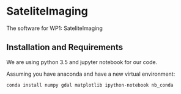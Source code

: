 # SateliteImaging
The software for WP1: SateliteImaging

## Installation and Requirements
We are using python 3.5 and jupyter notebook for our code.

Assuming you have anaconda and have a new virtual environment:

```bash
conda install numpy gdal matplotlib ipython-notebook nb_conda
```